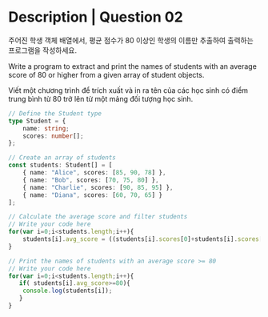 # Description | Question 02

주어진 학생 객체 배열에서, 평균 점수가 80 이상인 학생의 이름만 추출하여 출력하는 프로그램을 작성하세요.

Write a program to extract and print the names of students with an average score of 80 or higher from a given array of student objects.

Viết một chương trình để trích xuất và in ra tên của các học sinh có điểm trung bình từ 80 trở lên từ một mảng đối tượng học sinh.

```typescript
// Define the Student type
type Student = {
    name: string;
    scores: number[];
};

// Create an array of students
const students: Student[] = [
    { name: "Alice", scores: [85, 90, 78] },
    { name: "Bob", scores: [70, 75, 80] },
    { name: "Charlie", scores: [90, 85, 95] },
    { name: "Diana", scores: [60, 70, 65] }
];

// Calculate the average score and filter students
// Write your code here
for(var i=0;i<students.length;i++){
    students[i].avg_score = ((students[i].scores[0]+students[i].scores[1]+students[i].scores[2])/3);
}

// Print the names of students with an average score >= 80
// Write your code here
for(var i=0;i<students.length;i++){
   if( students[i].avg_score>=80){
    console.log(students[i]);
   }
}
```

